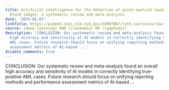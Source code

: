 ```yaml
---
title: Artificial intelligence for the detection of acute myeloid leukemia from microscopic
  blood images; a systematic review and meta-analysis
date: '2025-02-03'
linkTitle: https://pubmed.ncbi.nlm.nih.gov/39897067/?utm_source=curl&utm_medium=rss&utm_campaign=pubmed-2&utm_content=1byXLWG-5Hn0_qdLgZYpDfLA2UWGhGNgZGereuo1rJN2aoAQXP&fc=20220814223158&ff=20250204170849&v=2.18.0.post9+e462414
source: (deep learning) AND ((leukemia) OR (lymphoma))
description: 'CONCLUSION: Our systematic review and meta-analysis found an overall
  high accuracy and sensitivity of AI models in correctly identifying true-positive
  AML cases. Future research should focus on unifying reporting methods and performance
  assessment metrics of AI-based ...'
disable_comments: true
---
```

CONCLUSION: Our systematic review and meta-analysis found an overall high accuracy and sensitivity of AI models in correctly identifying true-positive AML cases. Future research should focus on unifying reporting methods and performance assessment metrics of AI-based ...